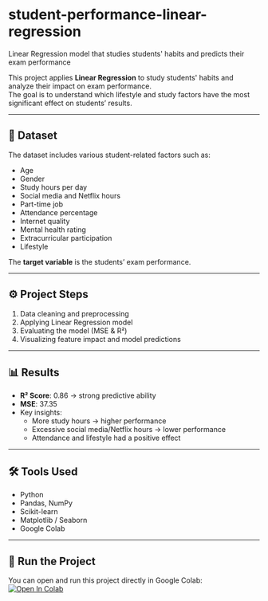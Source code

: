 # student-performance-linear-regression
Linear Regression model that studies students' habits and predicts their exam performance


This project applies **Linear Regression** to study students' habits and analyze their impact on exam performance.  
The goal is to understand which lifestyle and study factors have the most significant effect on students’ results.

---

## 📂 Dataset
The dataset includes various student-related factors such as:
- Age  
- Gender  
- Study hours per day  
- Social media and Netflix hours  
- Part-time job  
- Attendance percentage  
- Internet quality  
- Mental health rating  
- Extracurricular participation  
- Lifestyle  

The **target variable** is the students’ exam performance.

---

## ⚙️ Project Steps
1. Data cleaning and preprocessing  
2. Applying Linear Regression model  
3. Evaluating the model (MSE & R²)  
4. Visualizing feature impact and model predictions  

---

## 📊 Results
- **R² Score**: 0.86 → strong predictive ability  
- **MSE**: 37.35  
- Key insights:  
  - More study hours → higher performance  
  - Excessive social media/Netflix hours → lower performance  
  - Attendance and lifestyle had a positive effect  

---

## 🛠️ Tools Used
- Python  
- Pandas, NumPy  
- Scikit-learn  
- Matplotlib / Seaborn  
- Google Colab  

---

## 🚀 Run the Project
You can open and run this project directly in Google Colab:  
[![Open In Colab](https://colab.research.google.com/assets/colab-badge.svg)](https://colab.research.google.com/github/Ghena-A/student-performance-linear-regression/blob/main/student_habits.ipynb)



